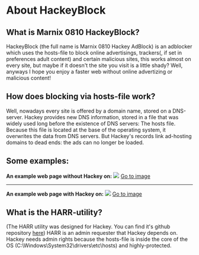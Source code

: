 # About HackeyBlock
## What is Marnix 0810 HackeyBlock?

HackeyBlock (the full name is Marnix 0810 Hackey AdBlock) is an adblocker which uses the hosts-file to block online advertisings, trackers(, if set in preferences adult content) and certain malicious sites, this works almost on every site, but maybe if it doesn't the site you visit is a little shady? Well, anyways I hope you enjoy a faster web without online advertizing or malicious content!

## How does blocking via hosts-file work?
Well, nowadays every site is offered by a domain name, stored on a DNS-server. Hackey provides new DNS information, stored in a file that was widely used long before the existence of DNS servers: The hosts file. Because this file is located at the base of the operating system, it overwrites the data from DNS servers. But Hackey's records link ad-hosting domains to dead ends: the ads can no longer be loaded.

## Some examples:
**An example web page without Hackey on:**
![](https://marnix0810.github.io/Hackey-Blocker/IMG/example1.png)
[Go to image](https://marnix0810.github.io/Hackey-Blocker/IMG/example1.png)

***

**An example web page with Hackey on:**
![](https://marnix0810.github.io/Hackey-Blocker/IMG/example2.png)
[Go to image](https://marnix0810.github.io/Hackey-Blocker/IMG/example2.png)

## What is the HARR-utility?
(The HARR utility was designed for Hackey. You can find it's github repository [here](https://github.com/Marnix0810/HARR/))
HARR is an admin requester that Hackey depends on. Hackey needs admin rights because the hosts-file is inside the core of the OS (C:\Windows\System32\drivers\etc\hosts) and highly-protected.
